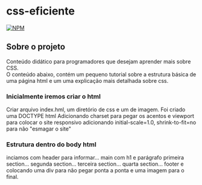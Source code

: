 # css-eficiente

[![NPM](https://img.shields.io/npm/l/react)](https://github.com/DanielDlc/Django/blob/main/LICENSE)

## Sobre o projeto
Conteúdo didático para programadores que desejam aprender mais sobre CSS.\
O conteúdo abaixo, contém um pequeno tutorial sobre a estrutura básica de uma página html e
um uma explicação mais detalhada sobre css.

### Inicialmente iremos criar o html 
Criar arquivo index.hml, um diretório de css e um de imagem.
Foi criado uma DOCTYPE html
Adicionando charset para pegar os acentos e viewport para colocar o site responsivo
adicionando initial-scale=1.0, shrink-to-fit=no para não "esmagar o site"

### Estrutura dentro do body html 
inciamos com header para informar...
main com h1 e parágrafo
primeira section... 
segunda section...
terceira section...
quarta section...
footer e colocando uma div para não pegar ponta a ponta e uma imagem para o final.
